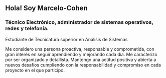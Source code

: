 <h3 align="left">
<h2 align="left">Hola! Soy Marcelo-Cohen</h2>
<h3 align="left">Técnico Electrónico, administrador de sistemas operativos, redes y telefonía.</h3>
Estudiante de Tecnicatura superior en Análisis de Sistemas
</h3>

Me considero una persona proactiva, responsable y comprometida, con gran interés en seguir aprendiendo y mejorando cada día. 
Me caracterizo por ser organizado y detallista. Mantengo una actitud positiva y abierta a nuevos desafíos cumpliendo con la responsabilidad y compromiso en cada proyecto en el que participo.
